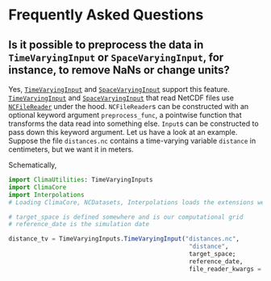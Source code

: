# Frequently Asked Questions

## Is it possible to preprocess the data in `TimeVaryingInput` or `SpaceVaryingInput`, for instance, to remove NaNs or change units?

Yes, [`TimeVaryingInput`](@ref) and [`SpaceVaryingInput`](@ref) support this
feature. [`TimeVaryingInput`](@ref) and [`SpaceVaryingInput`](@ref) that read
NetCDF files use [`NCFileReader`](@ref) under the hood. `NCFileReader`s can be
constructed with an optional keyword argument `preprocess_func`, a pointwise
function that transforms the data read into something else. `Input`s can be
constructed to pass down this keyword argument. Let us have a look at an
example. Suppose the file `distances.nc` contains a time-varying variable
`distance` in centimeters, but we want it in meters.

Schematically,
```julia
import ClimaUtilities: TimeVaryingInputs
import ClimaCore
import Interpolations
# Loading ClimaCore, NCDatasets, Interpolations loads the extensions we need

# target_space is defined somewhere and is our computational grid
# reference_date is the simulation date

distance_tv = TimeVaryingInputs.TimeVaryingInput("distances.nc",
                                                  "distance",
                                                  target_space;
                                                  reference_date,
                                                  file_reader_kwargs = (; preprocess_func = x -> 10x))
```
